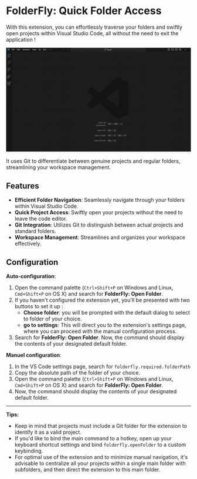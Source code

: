 # FolderFly: Quick Folder Access

With this extension, you can effortlessly traverse your folders and swiftly open projects within Visual Studio Code, all without the need to exit the application !

![example](./images/example.gif)

It uses Git to differentiate between genuine projects and regular folders, streamlining your workspace management.

## Features

-   **Efficient Folder Navigation**: Seamlessly navigate through your folders within Visual Studio Code.
-   **Quick Project Access**: Swiftly open your projects without the need to leave the code editor.
-   **Git Integration**: Utilizes Git to distinguish between actual projects and standard folders.
-   **Workspace Management**: Streamlines and organizes your workspace effectively.

## Configuration

**Auto-configuration**:

1. Open the command palette (`Ctrl+Shift+P` on Windows and Linux, `Cmd+Shift+P` on OS X) and search for **FolderFly: Open Folder**.
1. If you haven't configured the extension yet, you'll be presented with two buttons to set it up :
    - **Choose folder**: you will be prompted with the default dialog to select to folder of your choice.
    - **go to settings**: This will direct you to the extension's settings page, where you can proceed with the manual configuration process.
1. Search for **FolderFly: Open Folder**. Now, the command should display the contents of your designated default folder.

**Manuel configuration**:

1. In the VS Code settings page, search for `folderfly.required.folderPath`
1. Copy the absolute path of the folder of your choice.
1. Open the command palette (`Ctrl+Shift+P` on Windows and Linux, `Cmd+Shift+P` on OS X) and search for **FolderFly: Open Folder**.
1. Now, the command should display the contents of your designated default folder.

---

**Tips:**

-   Keep in mind that projects must include a Git folder for the extension to identify it as a valid project.
-   If you'd like to bind the main command to a hotkey, open up your keyboard shortcut settings and bind `folderfly.openFolder` to a custom keybinding.
-   For optimal use of the extension and to minimize manual navigation, it's advisable to centralize all your projects within a single main folder with subfolders, and then direct the extension to this main folder.
